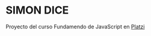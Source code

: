 # SIMON DICE
Proyecto del curso Fundamendo de JavaScript en [Platzi](https://platzi.com/c/lufriherrera/)